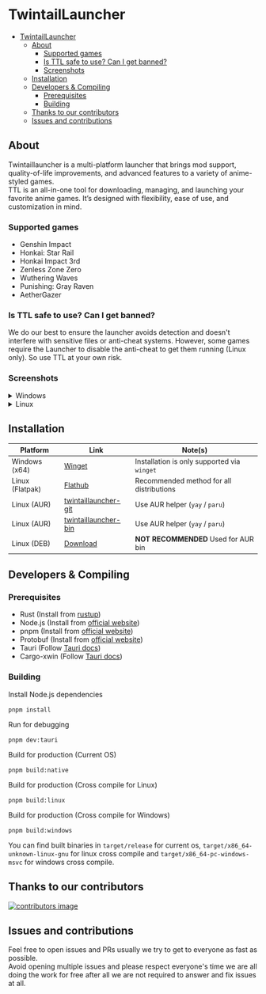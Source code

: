 # TwintailLauncher
<!-- TOC -->
* [TwintailLauncher](#twintaillauncher)
  * [About](#about)
    * [Supported games](#supported-games)
    * [Is TTL safe to use? Can I get banned?](#is-ttl-safe-to-use-can-i-get-banned)
    * [Screenshots](#screenshots)
  * [Installation](#installation)
  * [Developers & Compiling](#developers--compiling)
    * [Prerequisites](#prerequisites)
    * [Building](#building)
  * [Thanks to our contributors](#thanks-to-our-contributors)
  * [Issues and contributions](#issues-and-contributions)
<!-- TOC -->

## About
Twintaillauncher is a multi-platform launcher that brings mod support, quality-of-life improvements, and advanced features to a variety of anime-styled games.<br>
TTL is an all-in-one tool for downloading, managing, and launching your favorite anime games. It’s designed with flexibility, ease of use, and customization in mind.

### Supported games
* Genshin Impact
* Honkai: Star Rail
* Honkai Impact 3rd
* Zenless Zone Zero
* Wuthering Waves
* Punishing: Gray Raven
* AetherGazer

### Is TTL safe to use? Can I get banned?
We do our best to ensure the launcher avoids detection and doesn't interfere with sensitive files or anti-cheat systems. However, some games require the Launcher to disable the anti-cheat to get them running (Linux only). So use TTL at your own risk.

### Screenshots

<details>
<summary>Windows</summary>

![Pic1](screenshots/windows/pic01.png)
![Pic2](screenshots/windows/pic02.png)
![Pic3](screenshots/windows/pic03.png)
![Pic4](screenshots/windows/pic04.png)
![Pic5](screenshots/windows/pic05.png)
![Pic6](screenshots/windows/pic06.png)

</details>

<details>
<summary>Linux</summary>

![Pic1](screenshots/linux/pic01.png)
![Pic2](screenshots/linux/pic02.png)
![Pic3](screenshots/linux/pic03.png)
![Pic4](screenshots/linux/pic04.png)
![Pic5](screenshots/linux/pic05.png)
![Pic6](screenshots/linux/pic06.png)

</details>

## Installation

| Platform        | Link                                                                            | Note(s)                                     |
|-----------------|---------------------------------------------------------------------------------|---------------------------------------------|
| Windows (x64)   | [Winget](https://wingetgui.com/apps/TwintailTeam-TTL)                           | Installation is only supported via `winget` |
| Linux (Flatpak) | [Flathub](https://flathub.org/apps/app.twintaillauncher.ttl)                    | Recommended method for all distributions    |
| Linux (AUR)     | [twintaillauncher-git](https://aur.archlinux.org/packages/twintaillauncher-git) | Use AUR helper (`yay` / `paru`)             |
| Linux (AUR)     | [twintaillauncher-bin](https://aur.archlinux.org/packages/twintaillauncher-bin) | Use AUR helper (`yay` / `paru`)             |
| Linux (DEB)     | [Download](https://github.com/TwintailTeam/TwintailLauncher/releases/latest)    | **NOT RECOMMENDED** Used for AUR bin        |

## Developers & Compiling

### Prerequisites
* Rust (Install from [rustup](https://rustup.rs))
* Node.js (Install from [official website](https://nodejs.org/en/download))
* pnpm (Install from [official website](https://pnpm.io/installation))
* Protobuf (Install from [official website](https://protobuf.dev/installation/))
* Tauri (Follow [Tauri docs](https://tauri.app/start/prerequisites/))
* Cargo-xwin (Follow [Tauri docs](https://tauri.app/distribute/windows-installer/#experimental-build-windows-apps-on-linux-and-macos))

### Building
Install Node.js dependencies
```shell
pnpm install
```
Run for debugging
```shell
pnpm dev:tauri
```
Build for production (Current OS)
```shell
pnpm build:native
```
Build for production (Cross compile for Linux)
```shell
pnpm build:linux
```
Build for production (Cross compile for Windows)
```shell
pnpm build:windows
```
You can find built binaries in `target/release` for current os, `target/x86_64-unknown-linux-gnu` for linux cross compile and `target/x86_64-pc-windows-msvc` for windows cross compile.

## Thanks to our contributors

<a href="https://github.com/twintailteam/twintaillauncher/graphs/contributors">
  <img src="https://contrib.rocks/image?repo=twintailteam/twintaillauncher"  alt="contributors image"/>
</a>

## Issues and contributions
Feel free to open issues and PRs usually we try to get to everyone as fast as possible.<br>
Avoid opening multiple issues and please respect everyone's time we are all doing the work for free after all we are not required to answer and fix issues at all.
